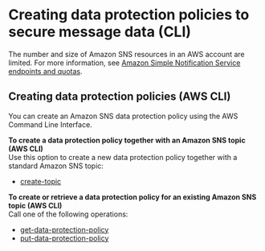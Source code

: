 # Creating data protection policies to secure message data \(CLI\)<a name="sns-message-data-protection-configure-cli"></a>

The number and size of Amazon SNS resources in an AWS account are limited\. For more information, see [Amazon Simple Notification Service endpoints and quotas](https://docs.aws.amazon.com/general/latest/gr/sns.html)\.

## Creating data protection policies \(AWS CLI\)<a name="create-policies-cli"></a>

You can create an Amazon SNS data protection policy using the AWS Command Line Interface\. 

**To create a data protection policy together with an Amazon SNS topic \(AWS CLI\)**  
Use this option to create a new data protection policy together with a standard Amazon SNS topic:
+ [create\-topic](https://docs.aws.amazon.com/cli/latest/reference/sns/create-topic.html)

**To create or retrieve a data protection policy for an existing Amazon SNS topic \(AWS CLI\)**  
Call one of the following operations:
+ [get\-data\-protection\-policy](https://docs.aws.amazon.com/cli/latest/reference/sns/get-data-protection-policy.html)
+ [put\-data\-protection\-policy](https://docs.aws.amazon.com/cli/latest/reference/sns/put-data-protection-policy.html)